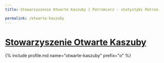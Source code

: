 ```yaml
---
title: Stowarzyszenie Otwarte Kaszuby | Patromierz - statystyki Patronite.pl

permalink: /otwarte-kaszuby
---
```


# [Stowarzyszenie Otwarte Kaszuby](https://patronite.pl/otwarte-kaszuby)

{% include profile.md name="otwarte-kaszuby" prefix="o" %}
